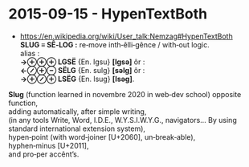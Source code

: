 # 2015-09-15 - HypenTextBoth
- https://en.wikipedia.org/wiki/User_talk:Nemzag#HypenTextBoth  
**SLUG ≡ SÊ‑LOG :** re‑move inth‑êlli‑gênce / with‑out logic.  
alias :  
**→⊕⊕⊕ LGSË** {En. lgsu} **[lɡsə]** ôr :  
**←⊘⊕⊖ SËLG** {En. sulg} **[səlɡ]** ôr :  
**→⊕⊘⊕ LSËG** {En. lsug} **[lsəɡ]**.

**Slug** (function learned in novembre 2020 in web‑dev school) opposite function,  
adding automatically, after simple writing,  
(in any tools Write, Word, I.D.E., W.Y.S.I.W.Y.G., navigators… By using standard international extension system),  
hypen‑point (with word‑joiner [U+2060], un‑break‑able),  
hyphen‑minus [U+2011],  
and pro‑per accênt’s.
